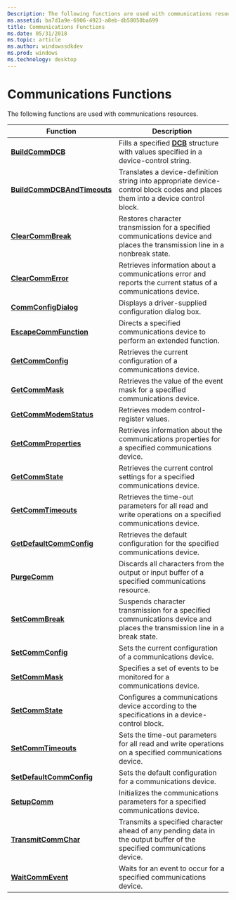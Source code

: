 ```yaml
---
Description: The following functions are used with communications resources.
ms.assetid: ba7d1a9e-6906-4923-a8eb-db58050ba699
title: Communications Functions
ms.date: 05/31/2018
ms.topic: article
ms.author: windowssdkdev
ms.prod: windows
ms.technology: desktop
---
```


# Communications Functions

The following functions are used with communications resources.



| Function                                                   | Description                                                                                                                    |
|------------------------------------------------------------|--------------------------------------------------------------------------------------------------------------------------------|
| [**BuildCommDCB**](/windows/win32/Winbase/nf-winbase-buildcommdcba?branch=master)                       | Fills a specified [**DCB**](/windows/win32/Winbase/ns-winbase-_dcb?branch=master) structure with values specified in a device-control string.                           |
| [**BuildCommDCBAndTimeouts**](/windows/win32/Winbase/nf-winbase-buildcommdcbandtimeoutsa?branch=master) | Translates a device-definition string into appropriate device-control block codes and places them into a device control block. |
| [**ClearCommBreak**](/windows/win32/Winbase/nf-winbase-clearcommbreak?branch=master)                   | Restores character transmission for a specified communications device and places the transmission line in a nonbreak state.    |
| [**ClearCommError**](/windows/win32/Winbase/nf-winbase-clearcommerror?branch=master)                   | Retrieves information about a communications error and reports the current status of a communications device.                  |
| [**CommConfigDialog**](/windows/win32/Winbase/nf-winbase-commconfigdialoga?branch=master)               | Displays a driver-supplied configuration dialog box.                                                                           |
| [**EscapeCommFunction**](/windows/win32/Winbase/nf-winbase-escapecommfunction?branch=master)           | Directs a specified communications device to perform an extended function.                                                     |
| [**GetCommConfig**](/windows/win32/Winbase/nf-winbase-getcommconfig?branch=master)                     | Retrieves the current configuration of a communications device.                                                                |
| [**GetCommMask**](/windows/win32/Winbase/nf-winbase-getcommmask?branch=master)                         | Retrieves the value of the event mask for a specified communications device.                                                   |
| [**GetCommModemStatus**](/windows/win32/Winbase/nf-winbase-getcommmodemstatus?branch=master)           | Retrieves modem control-register values.                                                                                       |
| [**GetCommProperties**](/windows/win32/Winbase/nf-winbase-getcommproperties?branch=master)             | Retrieves information about the communications properties for a specified communications device.                               |
| [**GetCommState**](/windows/win32/Winbase/nf-winbase-getcommstate?branch=master)                       | Retrieves the current control settings for a specified communications device.                                                  |
| [**GetCommTimeouts**](/windows/win32/Winbase/nf-winbase-getcommtimeouts?branch=master)                 | Retrieves the time-out parameters for all read and write operations on a specified communications device.                      |
| [**GetDefaultCommConfig**](/windows/win32/Winbase/nf-winbase-getdefaultcommconfiga?branch=master)       | Retrieves the default configuration for the specified communications device.                                                   |
| [**PurgeComm**](/windows/win32/Winbase/nf-winbase-purgecomm?branch=master)                             | Discards all characters from the output or input buffer of a specified communications resource.                                |
| [**SetCommBreak**](/windows/win32/Winbase/nf-winbase-setcommbreak?branch=master)                       | Suspends character transmission for a specified communications device and places the transmission line in a break state.       |
| [**SetCommConfig**](/windows/win32/Winbase/nf-winbase-setcommconfig?branch=master)                     | Sets the current configuration of a communications device.                                                                     |
| [**SetCommMask**](/windows/win32/Winbase/nf-winbase-setcommmask?branch=master)                         | Specifies a set of events to be monitored for a communications device.                                                         |
| [**SetCommState**](/windows/win32/Winbase/nf-winbase-setcommstate?branch=master)                       | Configures a communications device according to the specifications in a device-control block.                                  |
| [**SetCommTimeouts**](/windows/win32/Winbase/nf-winbase-setcommtimeouts?branch=master)                 | Sets the time-out parameters for all read and write operations on a specified communications device.                           |
| [**SetDefaultCommConfig**](/windows/win32/Winbase/nf-winbase-setdefaultcommconfiga?branch=master)       | Sets the default configuration for a communications device.                                                                    |
| [**SetupComm**](/windows/win32/Winbase/nf-winbase-setupcomm?branch=master)                             | Initializes the communications parameters for a specified communications device.                                               |
| [**TransmitCommChar**](/windows/win32/Winbase/nf-winbase-transmitcommchar?branch=master)               | Transmits a specified character ahead of any pending data in the output buffer of the specified communications device.         |
| [**WaitCommEvent**](/windows/win32/Winbase/nf-winbase-waitcommevent?branch=master)                     | Waits for an event to occur for a specified communications device.                                                             |



 

 

 



